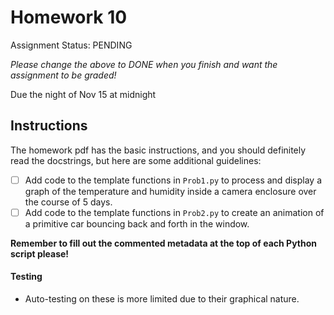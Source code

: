 # Homework 10

Assignment Status: PENDING

_Please change the above to DONE when you finish and want the assignment to be graded!_

Due the night of Nov 15 at midnight


## Instructions
The homework pdf has the basic instructions, and you should definitely read the docstrings, but here are some additional guidelines:
 - [ ] Add code to the template functions in `Prob1.py` to process and display a graph of the temperature and humidity inside a camera enclosure over the course of 5 days.
 - [ ] Add code to the template functions in `Prob2.py` to create an animation of a primitive car bouncing back and forth in the window.

__Remember to fill out the commented metadata at the top of each Python script please!__

#### Testing
 - Auto-testing on these is more limited due to their graphical nature.
